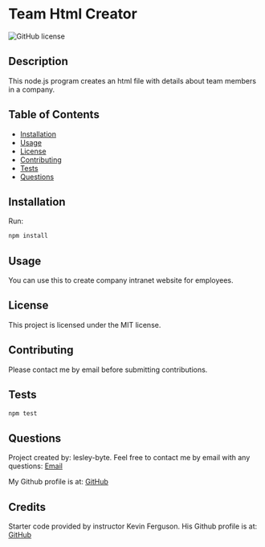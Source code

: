 # Team Html Creator  

![GitHub license](https://img.shields.io/badge/license-MIT-blue.svg)

## Description

This node.js program creates an html file with details about team members in a company.

## Table of Contents

* [Installation](#installation)
* [Usage](#usage)
* [License](#license)
* [Contributing](#contributing)
* [Tests](#tests)
* [Questions](#questions)

## Installation

Run:

```bash
npm install
```

## Usage

You can use this to create company intranet website for employees.

## License  

  This project is licensed under the MIT license.
  
## Contributing

Please contact me by email before submitting contributions.

## Tests

```bash
npm test
```

## Questions

Project created by: lesley-byte.
Feel free to contact me by email with any questions: [Email](mailto:phosphorescence3@hotmail.com)

My Github profile is at: [GitHub](https://github.com/lesley-byte)

## Credits

Starter code provided by instructor Kevin Ferguson. His Github profile is at: [GitHub](https://github.com/kfergrocks)
